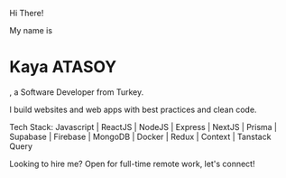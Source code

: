 Hi There!


My name is <h1>Kaya ATASOY</h1>, a Software Developer from Turkey.


I build websites and web apps with best practices and clean code.

Tech Stack: Javascript | ReactJS | NodeJS | Express | NextJS | Prisma | Supabase | Firebase | MongoDB | Docker | Redux | Context | Tanstack Query


Looking to hire me? Open for full-time remote work, let's connect!
